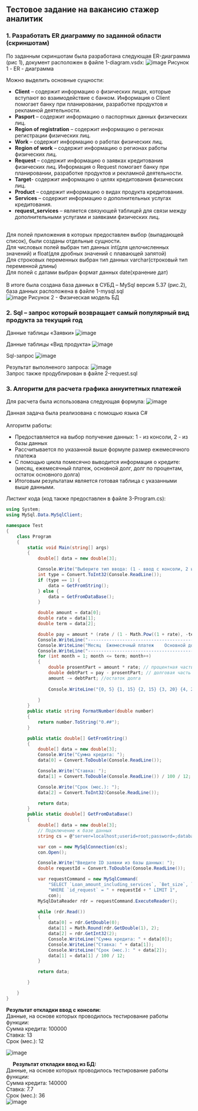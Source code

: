 ## Тестовое задание на вакансию стажер аналитик
### 1. Разработать ER диаграмму по заданной области (скриншотам)
По заданным скриншотам была разработана следующая ER-диаграмма (рис 1), документ расположен в файле 1-diagram.vsdx:
![image](https://user-images.githubusercontent.com/111154683/184446471-c8d4dd79-2393-4b66-95f4-282007d2edec.png)
Рисунок 1 - ER - диаграмма

Можно выделить основные сущности:<br>
- **Client** – содержит информацию о физических лицах, которые вступают во взаимодействие с банком. Информация о Client помогает банку при планировании, разработке продуктов и рекламной деятельности.
- **Pasport** – содержит информацию о паспортных данных физических лиц.
- **Region of registration** – содержит информацию о регионах регистрации физических лиц.
- **Work** – содержит информацию о работах физических лиц.
- **Region of work** – содержит информацию о регионах работы физических лиц.
- **Request** – содержит информацию о заявках кредитования физических лиц. Информация о Request помогает банку при планировании, разработке продуктов и рекламной деятельности.
- **Target**- содержит информацию о целях кредитования физических лиц.
- **Product** – содержит информацию о видах продукта кредитования.
- **Services** – содержит информацию о дополнительных услугах кредитования.
- **request_services** – является связующей таблицей для связи между дополнительными услугами и заявками физических лиц. <br><br>

Для полей приложения в которых предоставлен выбор (выпадающей список), были созданы отдельные сущности. <br>
Для числовых полей выбран тип данных int(для целочисленных значений) и float(для дробных значений с плавающей запятой)<br>
Для строковых переменных выбран тип данных varchar(строковый тип переменной длины)<br>
Для полей с датами выбран формат данных date(хранение дат)<br><br>
В итоге была создана база данных в СУБД – MySql версия 5.37 (рис.2), база данных расположена в файле 1-mysql.sql<br>
![image](https://user-images.githubusercontent.com/111154683/184447230-a338f806-c40c-4ba2-8e8a-2a5bff26be65.png)
Рисунок 2 - Физическая модель БД

### 2. Sql – запрос который возвращает самый популярный вид продукта за текущий год
Данные таблицы «Заявки»
 ![image](https://user-images.githubusercontent.com/111154683/184447351-62a5097b-06e4-43a2-9a56-525371e5c065.png)


Данные таблицы «Вид продукта»
 ![image](https://user-images.githubusercontent.com/111154683/184447406-eb7eec1b-5273-47e7-83e2-9bbbc50ab537.png)


Sql-запрос
 ![image](https://user-images.githubusercontent.com/111154683/184447413-26a32599-e88e-4c85-ae03-8daae1ea5db3.png)

Результат выполненого запроса:
 ![image](https://user-images.githubusercontent.com/111154683/184447431-98cfe9df-61da-4ccf-a5e7-d3a40b3f4f73.png)
<br>
Запрос также продублирован в файле 2-request.sql


### 3.  Алгоритм для расчета графика аннуитетных платежей

Для расчета была использована следующая формула:
![image](https://user-images.githubusercontent.com/111154683/184447443-a6e14028-51e3-42be-8120-985c55c313db.png)

Данная задача была реализована с помощью языка C#<br><br>
Алгоритм работы:
- Предоставляется на выбор получение данных: 1 - из консоли, 2 - из базы данных
- Рассчитывается по указанной выше формуле размер ежемесячного платежа
- С помощью цикла помесячно выводится информация о кредите: (месяц, ежемесячный платеж, основной долг, долг по процентам, остаток основного долга)
- Итоговым результатам является готовая таблица с указанными выше данными.


Листинг кода (код также предоставлен в файле 3-Program.cs):
```csharp
using System;
using MySql.Data.MySqlClient;

namespace Test
{
    class Program
    {
        static void Main(string[] args)
        {
            double[] data = new double[3];

            Console.Write("Выберите тип ввода: (1 - ввод с консоли, 2 из БД): ");
            int type = Convert.ToInt32(Console.ReadLine());
            if (type == 1) {
                data = GetFromString();
            } else {
                data = GetFromDataBase();
            }

            double amount = data[0];
            double rate = data[1];
            double term = data[2];

            double pay = amount * (rate / (1 - Math.Pow((1 + rate), -term))); // размер ежемесячного платежа
            Console.WriteLine("---------------------------------------------------------------------------------------------------");
            Console.WriteLine("Месяц  Ежемесячный платеж    Основной долг     Долг по процентам    Остаток основного долга");
            Console.WriteLine("---------------------------------------------------------------------------------------------------");
            for (int month = 1; month <= term; month++)
            {
                double prosentPart = amount * rate; // процентная часть
                double debtPart = pay - prosentPart; // долговая часть
                amount -= debtPart; //остаток долга
                 
                Console.WriteLine("{0, 5} {1, 15} {2, 15} {3, 20} {4, 27}", month, FormatNumber(pay), FormatNumber(debtPart), FormatNumber(prosentPart), FormatNumber(Math.Abs(amount)));
  
            }
        }
        public static string FormatNumber(double number)
        {
            return number.ToString("0.##");
        }

        public static double[] GetFromString()
        {
            double[] data = new double[3];
            Console.Write("Cумма кредита: ");
            data[0] = Convert.ToDouble(Console.ReadLine());

            Console.Write("Ставка: ");
            data[1] = Convert.ToDouble(Console.ReadLine()) / 100 / 12;

            Console.Write("Срок (мес.): ");
            data[2] = Convert.ToInt32(Console.ReadLine());

            return data;
        }
        public static double[] GetFromDataBase()
        {
            double[] data = new double[3];
            // Подключение к базе данных
            string cs = @"server=localhost;userid=root;password=;database=test";

            var con = new MySqlConnection(cs);
            con.Open();

            Console.Write("Введите ID заявки из базы данных: ");
            double requestId = Convert.ToDouble(Console.ReadLine());

            var requestCommand = new MySqlCommand(
                "SELECT `Loan_amount_including_services`, `Bet_size`, `credit_term` from `request` " +
                "WHERE `id_request` = " + requestId + " LIMIT 1",
                con);
            MySqlDataReader rdr = requestCommand.ExecuteReader();

            while (rdr.Read())
            {
                data[0] = rdr.GetDouble(0);
                data[1] = Math.Round(rdr.GetDouble(1), 2);
                data[2] = rdr.GetInt32(2);
                Console.WriteLine("Cумма кредита: " + data[0]);
                Console.WriteLine("Ставка: " + data[1]);
                Console.WriteLine("Срок (мес.): " + data[2]);
                data[1] = data[1] / 100 / 12;
            }

            return data;

        }

    }
}
```
**Результат откладки ввод с консоли:**<br>
Данные, на основе которых проводилось тестирование работы функции:<br>
Сумма кредита: 100000<br>
Ставка: 13 <br>
Срок (мес.): 12<br>

  ![image](https://user-images.githubusercontent.com/111154683/184448354-a72cb38c-6ea1-49af-9ba2-a6b51aa2b0d7.png)


 
**Результат откладки ввод из БД:**<br>
Данные, на основе которых проводилось тестирование работы функции:<br>
Сумма кредита: 140000<br>
Ставка: 7.7<br>
Срок (мес.): 36<br>
![image](https://user-images.githubusercontent.com/111154683/184448413-460ce02e-1e37-4e50-a752-60e26dabb7c8.png)

 




